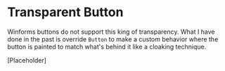 # Transparent Button

Winforms buttons do not support this king of transparency. What I have done in the past is override `Button` to make a custom behavior where the button is painted to match what's behind it like a cloaking technique.


[Placeholder]

```
```